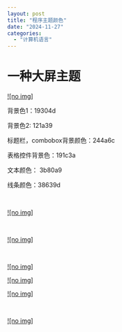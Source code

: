```yaml
---
layout: post
title: "程序主题颜色"
date: "2024-11-27"
categories: 
  - "计算机语言"
---
```


# 一种大屏主题

[![no img]](http://127.0.0.1/?attachment_id=5425)

背景色1：19304d

背景色2: 121a39

标题栏，combobox背景颜色：244a6c

表格控件背景色：191c3a

文本颜色： 3b80a9

线条颜色：38639d

 

[![no img]](http://127.0.0.1/?attachment_id=5431)

 

[![no img]](http://127.0.0.1/?attachment_id=5433)

 

[![no img]](http://127.0.0.1/?attachment_id=5435)

[![no img]](http://127.0.0.1/?attachment_id=5436)

[![no img]](http://127.0.0.1/?attachment_id=5437)

 

[![no img]](http://127.0.0.1/?attachment_id=5438)
